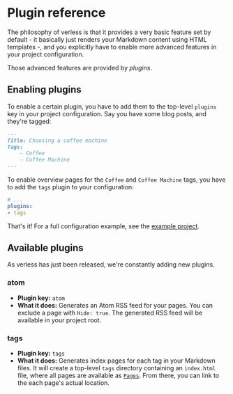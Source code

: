 # Plugin reference

The philosophy of verless is that it provides a very basic feature set by default - it basically just renders your
Markdown content using HTML templates -, and you explicitly have to enable more advanced features in your project
configuration.

Those advanced features are provided by _plugins_.

## Enabling plugins

To enable a certain plugin, you have to add them to the top-level `plugins` key in your project configuration. Say you
have some blog posts, and they're tagged:

```markdown
---
Title: Choosing a coffee machine
Tags:
    - Coffee
    - Coffee Machine
---
```

To enable overview pages for the `Coffee` and `Coffee Machine` tags, you have to add the `tags` plugin to your
configuration:

```yaml
# ...
plugins:
- tags
```

That's it! For a full configuration example, see the
[example project](https://github.com/verless/verless/blob/master/example/verless.yml).

## Available plugins

As verless has just been released, we're constantly adding new plugins.

### atom

* **Plugin key:** `atom`
* **What it does:** Generates an Atom RSS feed for your pages. You can exclude a page with `Hide: true`. The generated
RSS feed will be available in your project root.

### tags

* **Plugin key:** `tags`
* **What it does:** Generates index pages for each tag in your Markdown files. It will create a top-level `tags`
directory containing an `index.html` file, where all pages are available as
[`Pages`](https://github.com/verless/verless/blob/master/docs/template-reference.md#pages). From there, you can link to
the each page's actual location.
